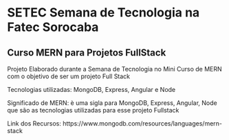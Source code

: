 # SETEC Semana de Tecnologia na Fatec Sorocaba
## Curso MERN para Projetos FullStack
Projeto Elaborado durante a Semana de Tecnologia no Mini Curso de MERN com o objetivo de ser um projeto Full Stack
<P></P>
Tecnologias utilizadas: MongoDB, Express, Angular e Node
<P></P>
Significado de MERN: è uma sigla para MongoDB, Express, Angular, Node que são as tecnologias utilizadas para esse projeto Fullstack
<P></P>
Link dos Recursos: https://www.mongodb.com/resources/languages/mern-stack
